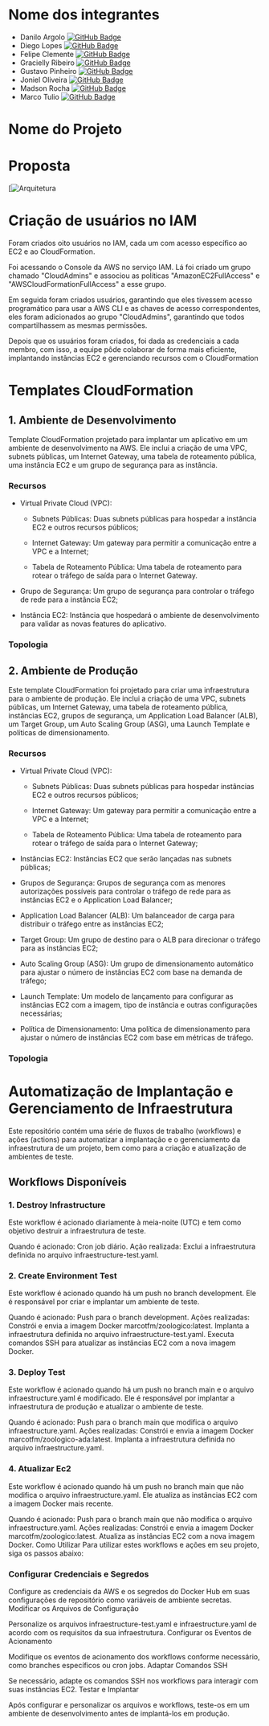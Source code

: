 # Nome dos integrantes

- Danilo Argolo [![GitHub Badge](https://img.shields.io/badge/GitHub-Profile-blue?logo=github)](https://github.com/danargolo)
- Diego Lopes [![GitHub Badge](https://img.shields.io/badge/GitHub-Profile-blue?logo=github)](https://github.com/Diegox0301)
- Felipe Clemente [![GitHub Badge](https://img.shields.io/badge/GitHub-Profile-blue?logo=github)](https://github.com/felipemike)
- Gracielly Ribeiro [![GitHub Badge](https://img.shields.io/badge/GitHub-Profile-blue?logo=github)](https://github.com/GraciellySRibeiro)
- Gustavo Pinheiro [![GitHub Badge](https://img.shields.io/badge/GitHub-Profile-blue?logo=github)](https://github.com/Gustavopnhro)
- Joniel Oliveira [![GitHub Badge](https://img.shields.io/badge/GitHub-Profile-blue?logo=github)](https://github.com/JonielOliveira)
- Madson Rocha [![GitHub Badge](https://img.shields.io/badge/GitHub-Profile-blue?logo=github)](https://github.com/madsonsd)
- Marco Tulio [![GitHub Badge](https://img.shields.io/badge/GitHub-Profile-blue?logo=github)](https://github.com/MarcoTulioFM)

# Nome do Projeto

# Proposta 
[![Arquitetura](https://viewer.diagrams.net/?tags=%7B%7D&highlight=0000ff&edit=_blank&layers=1&nav=1#R7R1Xe6JK%2B9fs5eahl0tAULCCouLNeZCuNBEF%2FPXfjFE3Ctlkd2O2fOYUYRiG4e1thi%2B4EJXtzEz9fmI74RcMscsveOsLhqEUg4Af2FKdWmiEeW7xssA%2BtX1rGAcH57mRPTXuAtvZXvXLkyTMg%2FS60Uri2LHyqzYzy5LiupubhNcPTU3v9EDkW8PYMkOn1m0W2Ln%2F3Mpg9Lf2jhN4%2FvnJKHWaeGSeO58G3vqmnRQvmnDxCy5kSZI%2FH0Wl4IQQeGewPN8nvXL1MrHMifP33BCp7YNaLds4O6gceu0UKId8xSjseZy9Ge5Or%2FwFo0IwIu8mYGAw77w6AYPa7JLzha%2FbI6Y40IFEUoBu%2Ftt1cOTBX%2BY8EpjU82DP7Sd4XMbFCj%2FInXFqWvC8AIQEOvl5FIIzFBya2%2FQZtW5QOvZlgL2T5U75KjTQC4wBcTpJ5ORZBbqcbsCJ04uf6JJgqOfz4gWWT5jzXyD43Gae6Mq7jPwN9ODgBP0fwATKkg2YuAFUluxiG4LgCJc3wOYGYSgkYZKB8ziJnY8BHEExV4D7SuLkE4vWgEfS2BNZhx8QCfcCIMa8DcDfQGksglwDjGCwJ6IOMBRh6%2BC6NP4KuMjC74UtVhAEXDfCqjUPjO1XtAYsbjYGDUKY7Owa3NIkiPPjFEge%2FAveSEC%2BkOCKAM%2BeMPKm4facvm5A62dwjOuG23P6ugG9HR69eT56O8EXDbWzq%2BGRm%2BcjLyYI%2FsX5ZJeHQewIF6WDgEYvM%2B0AEMUNz70grybqg4LxpPVQ7Hx%2BAjwcFSi23ATPyk5jHDHhZOLeeUbIc58wNNNtsLzclTnWLtsGe0dzngX1sRWooBQeR6UHtfWTWWyJJw8IlfQ4fRk8q%2FHqf%2BDwP%2BtIGGCQPEvWzvklv2A4%2BEeChNckcCDnBECbcmHgwbHzBD7KPJ2Fjgv1wRZAJIi93vGshSMnKDQ9wja3%2FlH%2BIRfmrHFiA7%2B%2BLs3Ia97EqCbGJPE6Z9IIdi9Bhr5DE9xFkL0uKF4HIE3XAMZidXCx94MW9Ta0tmsnt%2FwT2TTKskZ51iTTGuVaXbZddTtKm4Yn3DY2tdH1RrTe7Syg6o1NbU3S%2BPZutOFu9Obuoyx8gPNDwdmoWl4Thy8lLmgXaZSk%2BSYZ7R7%2FbgXoWTr3zKUTjpJtkAdHDbBM8jyJ3hTflgM10Y3R%2BYY6qwmmRp2UOdtkl1nOs0YC2mzbpJuOGslNMuBqHef9uUIOeWKJBjn3rfnjRR1eVwya48F3f9hrD3vthb2WPVNFgyBAEI7gqLsaayhBizz3Utag9%2BTNaz8exep%2BPMs22G8kcTc2pZsskquYinWB1reYCUAN%2FKuHUc73Ls8NLXH6IrKyvO33VrTlIRv%2Br2XDPrUavTiCYVDiroKB43iaZ5q9uDcEw%2Ff04aui4TzQSTTQWE0yEHSDCgeguJNkuLibLyTDaLcMAwty6G4ZO%2FmDWx%2Fc%2BpJbt3C4IK%2F%2B%2B9Z5fGTd88C3fExzHHSJa76BhEmUyHxgSOYsLz6KmZ%2B15usBe%2FxazyN1bgbOT0MElbhXwBkj6nqe25tBaC6DEKAMXFlAQsQQtMbVDUK2hslmO6oZfbe0%2B5pJ9kbYKEr25jMpo89uV3B4eZ7kZv7i3HZC5%2BW5YwcvT8PEWl8I45Sfe3H5JXvdl3TQ64wFSdQph2mIvd8vVQH0zlsW4s9n3dDfmnX7KQTR6DlVdOZuvI6jT83GAen2iCr%2BNWGwW%2F0P1R3NiAjx4lorAJr5FN%2BKkwxS1a2KbCGkgNL%2FN%2BEzx8Luy9V4javJGlfTTJ2rz2134Gr2YX8%2F7O%2BH%2Ff0T3FxnZ5b97RY4iTzsqJc%2BEnoTDG0QuJ9rRpH1MpOHGfUwox5m1I8w9U3kA68nIz%2FXiiKxd8Y96rz%2BiHt8YtzjUsz0BwU%2B8BrpjE8W1hdYAQ5trJ%2BhmVYLJyEofo5MLne%2FQSZ3QNXZlqpnLYlzjei1LfUB9aDNqMHeUXV2pap%2FSbecEHmjOhiBkCSphuBT5z9Oa9x6JOirmgTAyvnvJAXumPGiz1Xs56p2lHii6lxPNWS9KOwJvxvb43U7XezVLWkAj%2FzGeL5F1y1Wo8C2j0BtYt1v5fL3TTTSyLVnhDewM9Vgd%2BP3srtRpinA%2FGDmD2HmY7fYyf%2FzzNwpzAq%2BzAurGNiMR6v4aDU8NwF83JcAWZy95nu8nh0jG5ievFumG3tHVa5je84ZJdCVSLwkNkPxW%2BsNA3%2Fr00sg%2Fo8oWjl5Xp0Qbe7ypEljwwf9FMDBdI8ewHtYLTczz%2FnemCcNW0di5oSAUvbXU2xCyenWEaTUF8hnrx0EDKGvh3h%2Bh9Nd3xBbG4hmiKuBLkA4D%2FT8irWBuCwzqxfdTj78qxNmmGtxSZDsd%2Bf1Rn9w8DyDb%2BR6Ae6veDl1U%2FUhQv8ye%2Bhi6XxPMX%2B2MXQWug%2FC%2Br%2FQzbc0SLDIb9bNZN04vGTBNMiZ4Hdy5M1%2FxUAHjtBN8oKg6lhgG2IhH2GiN1Y112NotTrfXykaHmWJvXsm%2B9fSGE0VxDf4fiQ%2F%2F6%2BTn39mqfD7Fgz8yCpQkrh2n1CWqQkHgmpYzX7HUmG87kA9ShUe3Pp%2FVqrwuup8b6Ew05D0%2BOQqhYZlew9WfrDyg5XfYmWMpm7MdqZhe4bP5ebLjiyPqv9Py37%2FBOnc1Pzj9bjP%2FVLfjdN9c03oH1up9j5M%2FIi9Xa%2F3R%2Bv4uVehWrPL8KMxuUed2qNO7e%2BtU7sDS9eK%2FdHfXaZ2rpv73IyjUwb5%2FHQ7PDbgMeSL59NW%2BeJaq3pxMnKyALz5jWb8burye6h7R%2BLyJEzfTFyeTJ5fSFz%2BYjFDU5X3Qzg%2FhPM%2FJJxDcwum91%2BYmPZ%2FSzM0Y%2BiI3dO1Orsn56KBho3vqIZtU85td%2BDy1zMif7qFfIcgFvq2Nv3c7WmZHy2HeAjhhxD%2By4Tw%2B1dy%2FBRLUzcsXV8%2F96kGMnoOpj3WcfzJkaxaDdNnhrJe8azqBPGJntX5%2BF%2FwrJhXvOpP8qzYhh1sINwxBH4CAVqgry3KeSSo%2Fu0ElXDWxd%2FdFhzQyn%2FbZ0ppSlWhTWqhxVAUin%2F5ieqRi31wu3zrPOKVojklsyZH6XKUEveS0PQ7otkE2WCto3dbAALURI2z%2F7WFdh%2BAKbqhzueTl92dMw9%2F3LqI75VWvakCL6sJ36ECkV9UgT%2B3BuEm%2FkGedoe875qCH96r%2Fg6l369sEv7Xl35vc9Na%2F5Ls%2BH6Gg6JvpfxTQ20R1WCJU%2FQTdq%2BwGYbWi7nHR0jc0tUfULv9U1Bnb2U2%2B4TQyLe%2FhrjlZy61xBpY%2BF8Q4OcCireXtaGvLG3%2FHB%2FmMtGHTP14mZo7UQqQ6NyRwUmmLlZfsncDf5NUs4y9G4fX42SyKTxVAAH%2FhpC9xcFRxP5usVpn679nkdJP4IBBkSscUAhew8C9Fii9UrZctyyOH4eTLl9c%2BTcgT7DXAdYXn3D5bdSP16m%2FfVrR%2BG8Anb2xpqlzTPm3gZz810EOYH4Ncrq%2BBPJzdyk571Lxx5nO77WS0ecas18NXtSiEyTJ3Hg9Xy%2FYe2Mzho%2BKVaDoOxL%2Bv%2BFzqiRyLa2%2FNn2595O%2FpdqwrfC54GSbmvEVzF4pXUGZV0pXLquCs4aVu8%2Bjv1LL8itS6mXqtF7MATMekK9OmYR6mL%2FBS7r6AvEvfbMTRW7N1YbPs6ENmfS7bemA4vW1Hn%2BZIHte8XoPQXbNrZeGTxNjdeethquz7xtEx6%2FBv4Rxszf%2BphMfwgu8aa29I5abKmeOD%2BPOErLRTz%2FNp%2BXnOfzcPQehg0mWHRNPgZXEbgDoJ3uywBMxyTZzE%2FzA9i38TeLzIQlNq%2BOFr9vECszwqxfk%2Fm4Jv5j9lMIc7y8LZWBC3%2Bor%2Brxe%2BiVTYg1ceWm8w6dhsR%2FH%2Fc%2Bi1nZcc3eUy68EcBqRe4X%2FM7qPqMS551NMOqJICKb8UCuQbttLOPA3GOu%2BqHvgqK2C%2F%2FGRwBmwne2uNBcecPPBWENkLtsSFgW7cFqs6ijPcUK5KvaMoeqwUbFEf2EVHNfa9sEp3eIse785jrnNxrrGTzu%2BQy9QmmrjE2lrxcI87gRzRd3xY0rBNUl2CaKThEt602b0LBuKczBlD02A0Sh1uUiqhv0RkQt5xFouS%2FtouDx8wXiVVzUmOIwKX6qWaKEjEaRsNt2s%2BgwBJoygJJpm9GEKWh0KHdFzMqPpER7FuwFdlqtDqxPjw3zL2FtxQMqDGei3Af%2FJ5LoQUnmRVMKir27GbbPvRROxu%2Fajlaysy%2FdcQ9yQqkQXchqYKZWyJIyxS%2BkoAKeT3B26Lntg5qXubnXYy3UPy3jSinu7qof1yKq%2FpPRKLVnyQCfEXCF6DEozamHQy2HHLXWLsm1w12rttPfgl9jyac9a9eJDiKOLQaqGvtjmyVZK6p4Nn7vG%2B%2FgIPHnstMWCLOiMY%2BFEhqwdL3eAdYAa4LtGEabi1kD8nkZPC3w5K5Mes3c78XSPhzFkf3liW3amHUrQnXWX6FjcORul2PaReDh09gjECr1L3TYfDPieFOTcmkwWQqc7gs9wycBZB5Xcmg5lz%2B2Y7HC1d3Fpxy4ZjNUWouMsII9iGqcMdL%2Fdr7qMI4e01e%2FF%2B5Y81OeO6ArGBogEqZoUC3EdCKK0FpmCMKZ%2BxmQ0Ptjh5M4agg57%2FzAfiNLScWZx0GaGrUwziYWYtwWj7dkks56jqwFxoCChYS6ERXgAKNpUnSAlh7Nu0rL0OInSncOqVkueJmqwovi5X3aJUcK244xC5tbUy2d8JVkWSbJ9Z7RpGfNQCQETaZ1tR2W3Khh2ha85pmuqAwAxqiTzAc1Nh4RJpaYvCjN5oPqo5gPBKI3MntyfA%2FHLBz55FNL8CvzXQ6bJwhcomxg4LK0ybVVRvX4oyghJuDONUV3fY3E3jg9LTEK0TNkz5TLqFHo%2BtPJh2BYoMZXS9WBc9Lz%2BimHYQw%2FyVmHzxBgJdHzuFjxJ%2BaQiJqpNs5gPnolwXUi00DacCAb4magSUA88aSrKvMe5e0JlYCmvdEhapWl1xQ6iCdzEnyFeigp8Bvlo5WKiEEcyK7eMbc9PNS%2Fy12hmDJSOSuttf0mPma5uKEi%2BVDqoTgQKJWUZPST5WSXtsZJ26ZandHJ5DR6sdUOdQif5dKchlazOqNIdYa0RTLD2S2MY8KO41Y%2BZQl5O5eSwiccb20TJljF2Ob%2FvcOTAnsw8gpcUJFHnWl81oy7j8%2BBhQm%2B6U8kRKgz6q0XL2CA9vw2RQXhFVA1nsqwNLXVu%2B3Y2W7CDZRLLxXgSlNkQoFaaOjnJh8qhS1eR1PMcz0oSTE700YRKnJkkY%2FJ4qYPZZ7oIFGfbrgaqs9sBtB969mYzZPyerg0pIJ34g5UOqGLrmdNhWJabKTnr5J2ZPomMvIv43d18SYT5imXyGJKH3LfV2WSgT7S1Xc03XbW7EjaAuJk0oVQUMOiek0fdQb6Y4VLB75dZru%2B1hSzJejlQCm06EzrDnI0okU3HftvqdxfrXmXInGysFXW6X%2FcX5QDTzO6UGGPxQebakhygB3XMi11HzvjIW7cXauTOpp4aoFLb1UeatmBXI3GznGX%2BJloUgPu1tiFmAER8XyUMc1IxfafjtBarIimhU8jjW2vBl2I%2FSvw%2BBknSn7CHMMZ3GKBOVTZMKU8mUqGqZb5BZD2ZIdRBMqZuGfVBZ4GAwtTf7ilqZE88VRNlk%2BzlS06lpL7KqTtPYF1FHbMWg1GHMZCRfLvvx5OlialA5Uu5unEEs7vMSD3RN2M7cFB%2BsVr34NjjpQ8QsZa2%2B6LyjqJR6k4NdKmz0bhD97ouqSgdDO0y5WDdtmcl4y7WUlvGJo41HZKaKy8AuZlu6k6MfZ5NNRGMYac9ZTuELONt7AwDPMWLQj4V5WU5VqaONMjYcKXJ7YVvryw0dOgoXSvGplMEZISRB4zKSxGoJp6XRlnH0kR%2FTZmwOkIqNFZHJIcOs7XC5YNCF0bdEUqjfEkLml75leHLhwQt2Z5cVJN4bgNMSsZk7Ve%2BpfEhtRAHVcZvRbE%2FUqZM1TKt9n7UoSdiWx4sd1E2t3KLH0iuKLUJAdxoO4ywivV%2BVmznAy880LC2V%2BomdIqr7n7uFy2ZkoHVxUcJXvbL9myezqLhmHBbip7zQ9l2PEWLDDHqmD6PyYVZqh69y935ZGZrTlDNJ9lKmLIOgVFAbwGHNfC1LCICST5kgTXWh1CPCGUgtSpFIMcDzPPsvpeskoBMMKh9qtg98HzvEKP%2Bbm9rW2wp%2B9ShNev0O4d1dRi0M2KvJf3houDmJq1rQah46444cGlLsXi1DcYYcfrEcNqTLrED78asuWRlaaEvTDR%2F41VBTi9Ld18gA2FF4Qt3esgjY7VxFjtKmI1WAuw%2FUlsqhhqKYxuEPcERg51PMEPgPX04mi1NGq3gy8lKz%2BGXYsHxQkLHcwLpm2mfyZBttWE6PWc%2FqgI%2Fw40cU2OhRzEikS1tjliUEW%2BvptIgkuQqTbEsAZOcz541xm6TzfUc89YrQgxWBitOhekC57bKJFwYxaaUJra7nGaVTqjGcKqWuBpRgbdWqb47mflGkHYU8dBBUJOMeonuzwlSm3IpE8aDpM8bSjTSZXSXpdvlYZ%2B7MwnRZbygoi5bdSgzdOWp3%2FIYaj9faknbiMJV2KNNf1y2wkRQ5zywGiQda7XzcUaiuTTfkQLqYx6slZKwvdRfY2hnlEZqae9YkuzvWCwkCq%2B9ivbr3qazE%2BKD2bEVIevJCwVt%2BdtgLHGTEQzl8NRwI2ZmH9pau2gRyfp2j6QtguWUoXjgmQ6ythN6RC7Bk%2FBnB0jdttEVlUwwBSKZj1sHTvOxdQec7GQnZYOFJw7NqSjIMz%2BFKjB3kBm%2FSSZcTFPoMsxzNiNC9LCYpsECvCO1Mgwn9jauoSeBph44KErWFoPkA5UrMIWYiMXIE%2BRdAK29AdOZR3untz30oSbxx12MPkwqc03vJitivzEKnyt7Iw2%2Bz1gc0q4M6T5bduR0lS%2FlcZlm9igm117ScybGuuqL5cjd2X7aQh2SS4bbkTmi5FW7v1etwhnPkSHjqbag0CvGMqDsVNjlfLWyqrWtK6u0K%2B%2FTRdFZhXvIQ7iljNq0aji8jU4kbKQeVJrU28SGTTpp0LHMljfSNmgWIlTb7KQH4FLyinEgQj9NlEKFNJ%2FgfLGeJ0LZXpVyr6RbGkUJriXFG5J2xBTY9byDBJVnDtfKZpSGZEdTTCgV%2BXbUnrpht50XQ0vWqVg1KBRngl3S3RXsvFuWBsLpXarnmHwH4GzODzvGpL%2FfWVVELDeIrfeddtDiypbuu8hhVgpgwkWw6x4m9l5KqilijelFofV6B07n98FkuVyOY6S9XwC%2FI2AjZbpad8dWd3HwS4Qi0JkIGP9on0X8ym2ROfSFOdlxJ%2FJC9peSCwxOxdpMbCYitp4K7ablKlP0rNDFQtglnbkKBEevz3OHjiB7%2FmYCLYJ4CwRbN9MG4LhChMUytlaQjDOI717uQwGK82xfGOjV1CoHosAzfWMubMSQHpchFXRLGycMfukUVYvuGZhASx3Hx0gGtXitI7dmrDNPgPuw2mrIWhZMvX9QdGlLRm0cXXsBOTmYUS%2FFsf1o5c43xiZZT3PjoGtdamHO2oaQLIydDS2%2FaMGb%2BHQvTyaKrHaraqDFJmrrJLeH7kSacr100vecbYKyQ9lf2AJtG2SKoAMF62RiGrETsyvZo4myQZhBOsV3UWex0tcLHVCujfRXdrjGxa3tbUTTXW%2FKTmst5ukW88Pt3ux3lJW0VggPnYvVdGm1va1vtAaZIyKdtdKjJHXSRubiXO8Uu3zMF6uFYMkSxbPDftiR59o0cKqibUCAT0kY3gDMzSf9bpdTQyAJeC7MFasKLZqmx4cyUF3KK8bVeJcIWsYv%2B%2BU67GtIIFdJL66kvmkdb5FFnkQ4cXbIdWUObVOVDKpkOU8Lge%2BpY24tpC2E1Iy5N5KIFTQlYVylmLXRYWlOgHUiiTGl78eQtbuxQLtbTrYSauLjC8GTDSgjSdzJ2kh7oix1y0v11QqIA%2Bjl2RtzvyE343zMCXq5K3MkFtrDcX%2BwNjSKC3zB5lSH50j5MFNmpCnKglBGYbhUvEwyGQ%2BSrkBZww0wIcY2tyPUOI3ybSDK4n5xsHg9b6%2B7bRVf8jhQ4cC9NZKTe9vuiv5sOLLoDMBAGsy6RDxBxGOAYKxPh1qXFAxZhqGQD4rOM0%2Fk9WZ6XwkGf8Ip9ttfPTDEsk%2Fn5Z%2FXEXv00v7x0SHsHXvkn6NCVwVEtVDOi3hhQ6C8qXr9ZbnOOewTRMBklcIAarpoa5nQOmvBNUjZ03b%2F7rXAb6Rdkdsdlb4SFPKE1QPobEORDc080XdDB8P8QTH0d6zxYd8N%2B1%2BMoaMYc524xbFPTgUyTfmt2zjqnUvsjt1b%2F16J3W7rZNuPYW5gbF3zNsbU1zd87hLT817XTdsc1xKadrC%2Fbfrl9Kl%2BBO9rGdNL89Wj%2F5486q%2BSC3KjDHC6XnR2lvgvCYYg70YwTem6D9oFgvmtu0C8gQz0pjqniXc%2F99ud5y0o%2FgiF%2FHNJ7ftU56DozVJ%2B%2FDaFeW%2BFzNZrc%2BTTlw%2Fur5jr%2B4Gfb7hR2f%2FkJhHnL0x8ENtfNlc4sz3bIIEb2J6%2BW1EeW6%2BD1JwU4umLgH%2Fh8SxIPlRFflBB5Bt%2BKVYrqKMavqP6uRWnSN04GgWpAxkUtAoydPpbfx%2BsKfp6aeVXsgHSl29LfRKo62YFvwtCGzTZRxcbjgD98OgvhDd5bTm85tF%2FLsgv9sxjXda71dLd1mW9QUAYVgsKofUVEAT1RDVstU3ebZsZpG7lQKGITLLAgxz7tzFqgxIiqd%2BuhOofJ2g5aZjAeR93guFmY6iN4Mqfvw%2Fkl90camX0V4KxwcW9I8TrgnFy4uc%2FdU3hD8sPnKx7r59M12wNkL9tj6o3tqiKwQsftwx%2BQtDz%2BfONOMWcG77dezy7uvknNrj6wRUu79nI49nk%2BG3rwLF6kLod5J0d%2FLqZGUHCj5fb9Agd5LaJO26EuP37WI9Eb%2Ffd%2Foo3rIZgP5X1zr7pXxs4Om259%2BGBI%2FyczLx8yPYGB3eOG122EnzEjf7yuBFOXPt8xDlu%2FrvCRtjZkP2Lmf5DNqKqMf2Fyc87TeE33wy8O9P%2F6Pb5j%2Bzt78je3i5sJRrqZD73AxpUPWg2ccyPjZD9yQnSCwbOnNvgrDd9ufm2POMdGAGnWQKTld84HxJZP7Ed2ON%2F)

# Criação de usuários no IAM
Foram criados oito usuários no IAM, cada um com acesso específico ao EC2 e ao CloudFormation.

 Foi acessando o Console da AWS no serviço IAM. Lá foi criado um grupo chamado "CloudAdmins" e associou as políticas "AmazonEC2FullAccess" e "AWSCloudFormationFullAccess" a esse grupo.

 Em seguida foram criados usuários, garantindo que eles tivessem acesso programático para usar a AWS CLI e as chaves de acesso correspondentes, eles foram adicionados ao grupo "CloudAdmins", garantindo que todos compartilhassem as mesmas permissões.

 Depois que os usuários foram criados, foi dada as credenciais a cada membro, com isso, a equipe pôde colaborar de forma mais eficiente, implantando instâncias EC2 e gerenciando recursos com o CloudFormation

# Templates CloudFormation

## 1. Ambiente de Desenvolvimento
Template CloudFormation projetado para implantar um aplicativo em um ambiente de desenvolvimento na AWS. Ele inclui a criação de uma VPC, subnets públicas, um Internet Gateway, uma tabela de roteamento pública, uma instância EC2 e um grupo de segurança para as instância.

### Recursos
- Virtual Private Cloud (VPC):
    - Subnets Públicas: Duas subnets públicas para hospedar a instância EC2 e outros recursos públicos;

    - Internet Gateway: Um gateway para permitir a comunicação entre a VPC e a Internet;

    - Tabela de Roteamento Pública: Uma tabela de roteamento para rotear o tráfego de saída para o Internet Gateway.


- Grupo de Segurança: Um grupo de segurança para controlar o tráfego de rede para a instância EC2;

- Instância EC2: Instância que hospedará o ambiente de desenvolvimento para validar as novas features do aplicativo.

### Topologia


## 2. Ambiente de Produção
Este template CloudFormation foi projetado para criar uma infraestrutura para o ambiente de produção. Ele inclui a criação de uma VPC, subnets públicas, um Internet Gateway, uma tabela de roteamento pública, instâncias EC2, grupos de segurança, um Application Load Balancer (ALB), um Target Group, um Auto Scaling Group (ASG), uma Launch Template e políticas de dimensionamento.

### Recursos
- Virtual Private Cloud (VPC):
    - Subnets Públicas: Duas subnets públicas para hospedar instâncias EC2 e outros recursos públicos;

    - Internet Gateway: Um gateway para permitir a comunicação entre a VPC e a Internet;

    - Tabela de Roteamento Pública: Uma tabela de roteamento para rotear o tráfego de saída para o Internet Gateway;

- Instâncias EC2: Instâncias EC2 que serão lançadas nas subnets públicas;

- Grupos de Segurança: Grupos de segurança com as menores autorizações possíveis para controlar o tráfego de rede para as instâncias EC2 e o Application Load Balancer;

- Application Load Balancer (ALB): Um balanceador de carga para distribuir o tráfego entre as instâncias EC2;

- Target Group: Um grupo de destino para o ALB para direcionar o tráfego para as instâncias EC2;

- Auto Scaling Group (ASG): Um grupo de dimensionamento automático para ajustar o número de instâncias EC2 com base na demanda de tráfego;

- Launch Template: Um modelo de lançamento para configurar as instâncias EC2 com a imagem, tipo de instância e outras configurações necessárias;

- Política de Dimensionamento: Uma política de dimensionamento para ajustar o número de instâncias EC2 com base em métricas de tráfego.

### Topologia


# Automatização de Implantação e Gerenciamento de Infraestrutura
Este repositório contém uma série de fluxos de trabalho (workflows) e ações (actions) para automatizar a implantação e o gerenciamento da infraestrutura de um projeto, bem como para a criação e atualização de ambientes de teste.

## Workflows Disponíveis
### 1. Destroy Infrastructure
Este workflow é acionado diariamente à meia-noite (UTC) e tem como objetivo destruir a infraestrutura de teste.

Quando é acionado: Cron job diário.
Ação realizada: Exclui a infraestrutura definida no arquivo infraestructure-test.yaml.
### 2. Create Environment Test
Este workflow é acionado quando há um push no branch development. Ele é responsável por criar e implantar um ambiente de teste.

Quando é acionado: Push para o branch development.
Ações realizadas:
Constrói e envia a imagem Docker marcotfm/zoologico:latest.
Implanta a infraestrutura definida no arquivo infraestructure-test.yaml.
Executa comandos SSH para atualizar as instâncias EC2 com a nova imagem Docker.
### 3. Deploy Test
Este workflow é acionado quando há um push no branch main e o arquivo infraestructure.yaml é modificado. Ele é responsável por implantar a infraestrutura de produção e atualizar o ambiente de teste.

Quando é acionado: Push para o branch main que modifica o arquivo infraestructure.yaml.
Ações realizadas:
Constrói e envia a imagem Docker marcotfm/zoologico-ada:latest.
Implanta a infraestrutura definida no arquivo infraestructure.yaml.
### 4. Atualizar Ec2
Este workflow é acionado quando há um push no branch main que não modifica o arquivo infraestructure.yaml. Ele atualiza as instâncias EC2 com a imagem Docker mais recente.

Quando é acionado: Push para o branch main que não modifica o arquivo infraestructure.yaml.
Ações realizadas:
Constrói e envia a imagem Docker marcotfm/zoologico:latest.
Atualiza as instâncias EC2 com a nova imagem Docker.
Como Utilizar
Para utilizar estes workflows e ações em seu projeto, siga os passos abaixo:

### Configurar Credenciais e Segredos

Configure as credenciais da AWS e os segredos do Docker Hub em suas configurações de repositório como variáveis de ambiente secretas.
Modificar os Arquivos de Configuração

Personalize os arquivos infraestructure-test.yaml e infraestructure.yaml de acordo com os requisitos da sua infraestrutura.
Configurar os Eventos de Acionamento

Modifique os eventos de acionamento dos workflows conforme necessário, como branches específicos ou cron jobs.
Adaptar Comandos SSH

Se necessário, adapte os comandos SSH nos workflows para interagir com suas instâncias EC2.
Testar e Implantar

Após configurar e personalizar os arquivos e workflows, teste-os em um ambiente de desenvolvimento antes de implantá-los em produção.
